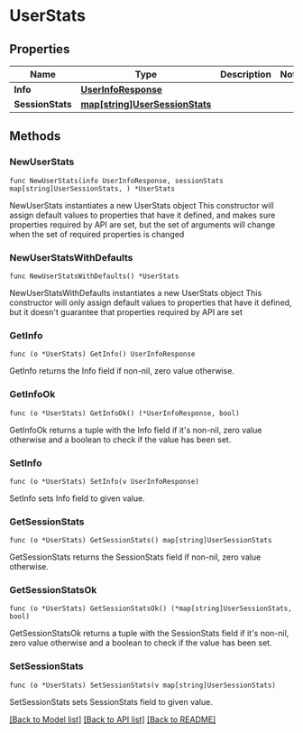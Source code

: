 # UserStats

## Properties

Name | Type | Description | Notes
------------ | ------------- | ------------- | -------------
**Info** | [**UserInfoResponse**](UserInfoResponse.md) |  | 
**SessionStats** | [**map[string]UserSessionStats**](UserSessionStats.md) |  | 

## Methods

### NewUserStats

`func NewUserStats(info UserInfoResponse, sessionStats map[string]UserSessionStats, ) *UserStats`

NewUserStats instantiates a new UserStats object
This constructor will assign default values to properties that have it defined,
and makes sure properties required by API are set, but the set of arguments
will change when the set of required properties is changed

### NewUserStatsWithDefaults

`func NewUserStatsWithDefaults() *UserStats`

NewUserStatsWithDefaults instantiates a new UserStats object
This constructor will only assign default values to properties that have it defined,
but it doesn't guarantee that properties required by API are set

### GetInfo

`func (o *UserStats) GetInfo() UserInfoResponse`

GetInfo returns the Info field if non-nil, zero value otherwise.

### GetInfoOk

`func (o *UserStats) GetInfoOk() (*UserInfoResponse, bool)`

GetInfoOk returns a tuple with the Info field if it's non-nil, zero value otherwise
and a boolean to check if the value has been set.

### SetInfo

`func (o *UserStats) SetInfo(v UserInfoResponse)`

SetInfo sets Info field to given value.


### GetSessionStats

`func (o *UserStats) GetSessionStats() map[string]UserSessionStats`

GetSessionStats returns the SessionStats field if non-nil, zero value otherwise.

### GetSessionStatsOk

`func (o *UserStats) GetSessionStatsOk() (*map[string]UserSessionStats, bool)`

GetSessionStatsOk returns a tuple with the SessionStats field if it's non-nil, zero value otherwise
and a boolean to check if the value has been set.

### SetSessionStats

`func (o *UserStats) SetSessionStats(v map[string]UserSessionStats)`

SetSessionStats sets SessionStats field to given value.



[[Back to Model list]](../README.md#documentation-for-models) [[Back to API list]](../README.md#documentation-for-api-endpoints) [[Back to README]](../README.md)


